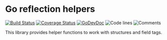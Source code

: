 # Go reflection helpers

[![Build Status](https://github.com/swaggest/refl/workflows/test-unit/badge.svg)](https://github.com/swaggest/refl/actions?query=branch%3Amaster+workflow%3Atest-unit)
[![Coverage Status](https://codecov.io/gh/swaggest/refl/branch/master/graph/badge.svg)](https://codecov.io/gh/swaggest/refl)
[![GoDevDoc](https://img.shields.io/badge/dev-doc-00ADD8?logo=go)](https://pkg.go.dev/github.com/swaggest/refl)
![Code lines](https://sloc.xyz/github/swaggest/refl/?category=code)
![Comments](https://sloc.xyz/github/swaggest/refl/?category=comments)

This library provides helper functions to work with structures and field tags.

